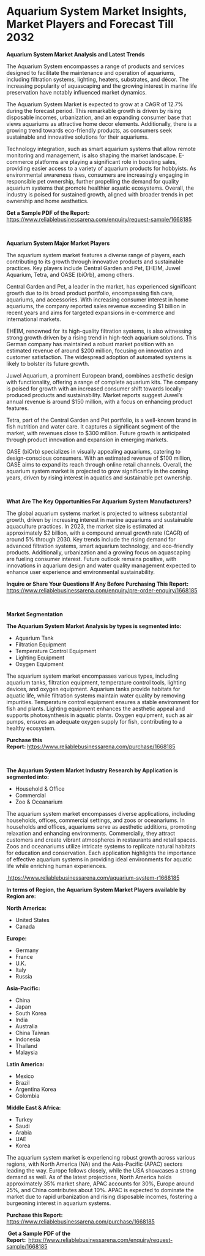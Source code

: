 <p><h1>Aquarium System Market Insights, Market Players and Forecast Till 2032</h1></p><p><strong>Aquarium System Market Analysis and Latest Trends</strong></p>
<p><p>The Aquarium System encompasses a range of products and services designed to facilitate the maintenance and operation of aquariums, including filtration systems, lighting, heaters, substrates, and décor. The increasing popularity of aquascaping and the growing interest in marine life preservation have notably influenced market dynamics. </p><p>The Aquarium System Market is expected to grow at a CAGR of 12.7% during the forecast period. This remarkable growth is driven by rising disposable incomes, urbanization, and an expanding consumer base that views aquariums as attractive home decor elements. Additionally, there is a growing trend towards eco-friendly products, as consumers seek sustainable and innovative solutions for their aquariums. </p><p>Technology integration, such as smart aquarium systems that allow remote monitoring and management, is also shaping the market landscape. E-commerce platforms are playing a significant role in boosting sales, providing easier access to a variety of aquarium products for hobbyists. As environmental awareness rises, consumers are increasingly engaging in responsible pet ownership, further propelling the demand for quality aquarium systems that promote healthier aquatic ecosystems. Overall, the industry is poised for sustained growth, aligned with broader trends in pet ownership and home aesthetics.</p></p>
<p><strong>Get a Sample PDF of the Report:&nbsp;</strong> <a href="https://www.reliablebusinessarena.com/enquiry/request-sample/1668185?utm_campaign=2530&utm_medium=2&utm_source=Github&utm_content=ia&utm_term=17042025&utm_id=aquarium-system">https://www.reliablebusinessarena.com/enquiry/request-sample/1668185</a></p>
<p>&nbsp;</p>
<p><strong>Aquarium System Major Market Players</strong></p>
<p><p>The aquarium system market features a diverse range of players, each contributing to its growth through innovative products and sustainable practices. Key players include Central Garden and Pet, EHEIM, Juwel Aquarium, Tetra, and OASE (biOrb), among others.</p><p>Central Garden and Pet, a leader in the market, has experienced significant growth due to its broad product portfolio, encompassing fish care, aquariums, and accessories. With increasing consumer interest in home aquariums, the company reported sales revenue exceeding $1 billion in recent years and aims for targeted expansions in e-commerce and international markets.</p><p>EHEIM, renowned for its high-quality filtration systems, is also witnessing strong growth driven by a rising trend in high-tech aquarium solutions. This German company has maintained a robust market position with an estimated revenue of around $200 million, focusing on innovation and customer satisfaction. The widespread adoption of automated systems is likely to bolster its future growth.</p><p>Juwel Aquarium, a prominent European brand, combines aesthetic design with functionality, offering a range of complete aquarium kits. The company is poised for growth with an increased consumer shift towards locally-produced products and sustainability. Market reports suggest Juwel’s annual revenue is around $150 million, with a focus on enhancing product features.</p><p>Tetra, part of the Central Garden and Pet portfolio, is a well-known brand in fish nutrition and water care. It captures a significant segment of the market, with revenues close to $300 million. Future growth is anticipated through product innovation and expansion in emerging markets.</p><p>OASE (biOrb) specializes in visually appealing aquariums, catering to design-conscious consumers. With an estimated revenue of $100 million, OASE aims to expand its reach through online retail channels. Overall, the aquarium system market is projected to grow significantly in the coming years, driven by rising interest in aquatics and sustainable pet ownership.</p></p>
<p>&nbsp;</p>
<p><strong>What Are The Key Opportunities For Aquarium System Manufacturers?</strong></p>
<p><p>The global aquarium systems market is projected to witness substantial growth, driven by increasing interest in marine aquariums and sustainable aquaculture practices. In 2023, the market size is estimated at approximately $2 billion, with a compound annual growth rate (CAGR) of around 5% through 2030. Key trends include the rising demand for advanced filtration systems, smart aquarium technology, and eco-friendly products. Additionally, urbanization and a growing focus on aquascaping are fueling consumer interest. Future outlook remains positive, with innovations in aquarium design and water quality management expected to enhance user experience and environmental sustainability.</p></p>
<p><strong>Inquire or Share Your Questions If Any Before Purchasing This Report:</strong> <a href="https://www.reliablebusinessarena.com/enquiry/pre-order-enquiry/1668185?utm_campaign=2530&utm_medium=2&utm_source=Github&utm_content=ia&utm_term=17042025&utm_id=aquarium-system">https://www.reliablebusinessarena.com/enquiry/pre-order-enquiry/1668185</a></p>
<p>&nbsp;</p>
<p><strong>Market Segmentation</strong></p>
<p><strong>The Aquarium System Market Analysis by types is segmented into:</strong></p>
<p><ul><li>Aquarium Tank</li><li>Filtration Equipment</li><li>Temperature Control Equipment</li><li>Lighting Equipment</li><li>Oxygen Equipment</li></ul></p>
<p><p>The aquarium system market encompasses various types, including aquarium tanks, filtration equipment, temperature control tools, lighting devices, and oxygen equipment. Aquarium tanks provide habitats for aquatic life, while filtration systems maintain water quality by removing impurities. Temperature control equipment ensures a stable environment for fish and plants. Lighting equipment enhances the aesthetic appeal and supports photosynthesis in aquatic plants. Oxygen equipment, such as air pumps, ensures an adequate oxygen supply for fish, contributing to a healthy ecosystem.</p></p>
<p><strong>Purchase this Report:&nbsp;</strong><a href="https://www.reliablebusinessarena.com/purchase/1668185?utm_campaign=2530&utm_medium=2&utm_source=Github&utm_content=ia&utm_term=17042025&utm_id=aquarium-system">https://www.reliablebusinessarena.com/purchase/1668185</a></p>
<p>&nbsp;</p>
<p><strong>The Aquarium System Market Industry Research by Application is segmented into:</strong></p>
<p><ul><li>Household & Office</li><li>Commercial</li><li>Zoo & Oceanarium</li></ul></p>
<p><p>The aquarium system market encompasses diverse applications, including households, offices, commercial settings, and zoos or oceanariums. In households and offices, aquariums serve as aesthetic additions, promoting relaxation and enhancing environments. Commercially, they attract customers and create vibrant atmospheres in restaurants and retail spaces. Zoos and oceanariums utilize intricate systems to replicate natural habitats for education and conservation. Each application highlights the importance of effective aquarium systems in providing ideal environments for aquatic life while enriching human experiences.</p></p>
<p><a href="https://www.reliablebusinessarena.com/aquarium-system-r1668185?utm_campaign=2530&utm_medium=2&utm_source=Github&utm_content=ia&utm_term=17042025&utm_id=aquarium-system">&nbsp;https://www.reliablebusinessarena.com/aquarium-system-r1668185</a></p>
<p><strong>In terms of Region, the Aquarium System Market Players available by Region are:</strong></p>
<p>
    <p> <strong> North America: </strong>
        <ul>
            <li>United States</li>
            <li>Canada</li>
        </ul>
        </p> 
    <p> <strong> Europe: </strong>
        <ul>
            <li>Germany</li>
            <li>France</li>
            <li>U.K.</li>
            <li>Italy</li>
            <li>Russia</li>
        </ul>
        </p> 
    <p> <strong> Asia-Pacific: </strong>
        <ul>
            <li>China</li>
            <li>Japan</li>
            <li>South Korea</li>
            <li>India</li>
            <li>Australia</li>
            <li>China Taiwan</li>
            <li>Indonesia</li>
            <li>Thailand</li>
            <li>Malaysia</li>
        </ul>
        </p> 
    <p> <strong> Latin America: </strong>
        <ul>
            <li>Mexico</li>
            <li>Brazil</li>
            <li>Argentina Korea</li>
            <li>Colombia</li>
        </ul>
        </p> 
    <p> <strong> Middle East & Africa: </strong>
        <ul>
            <li>Turkey</li>
            <li>Saudi</li>
            <li>Arabia</li>
            <li>UAE</li>
            <li>Korea</li>
        </ul>
    </p>
    </p>
<p><p>The aquarium system market is experiencing robust growth across various regions, with North America (NA) and the Asia-Pacific (APAC) sectors leading the way. Europe follows closely, while the USA showcases a strong demand as well. As of the latest projections, North America holds approximately 35% market share, APAC accounts for 30%, Europe around 25%, and China contributes about 10%. APAC is expected to dominate the market due to rapid urbanization and rising disposable incomes, fostering a burgeoning interest in aquarium systems.</p></p>
<p><strong>Purchase this Report: </strong><a href="https://www.reliablebusinessarena.com/purchase/1668185?utm_campaign=2530&utm_medium=2&utm_source=Github&utm_content=ia&utm_term=17042025&utm_id=aquarium-system">https://www.reliablebusinessarena.com/purchase/1668185</a></p>
<p>&nbsp;<strong>Get a Sample PDF of the Report:&nbsp;&nbsp;</strong><a href="https://www.reliablebusinessarena.com/enquiry/request-sample/1668185?utm_campaign=2530&utm_medium=2&utm_source=Github&utm_content=ia&utm_term=17042025&utm_id=aquarium-system">https://www.reliablebusinessarena.com/enquiry/request-sample/1668185</a></p>
<p><strong></strong></p>
<p><p></p><p></p><p></p></p>